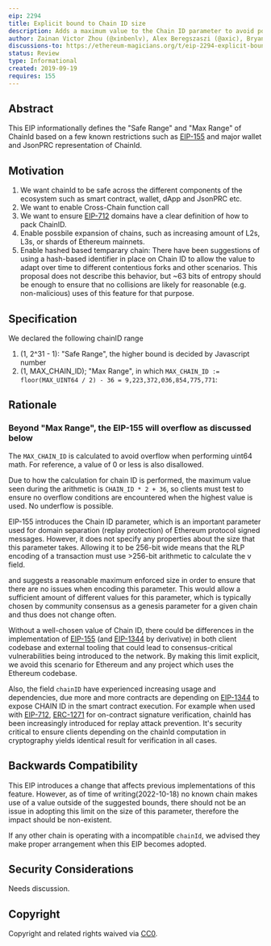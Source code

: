 ```yaml
---
eip: 2294
title: Explicit bound to Chain ID size
description: Adds a maximum value to the Chain ID parameter to avoid potential encoding issues that may occur when using large values of the parameter.
author: Zainan Victor Zhou (@xinbenlv), Alex Beregszaszi (@axic), Bryant Eisenbach (@fubuloubu)
discussions-to: https://ethereum-magicians.org/t/eip-2294-explicit-bound-to-chain-id/11090
status: Review
type: Informational
created: 2019-09-19
requires: 155
---
```


## Abstract

This EIP informationally defines the "Safe Range" and "Max Range" of ChainId based on a few known restrictions such as [EIP-155](./00155.md) and major wallet and JsonPRC representation of ChainId.

## Motivation

1. We want chainId to be safe across the different components of the ecosystem such as smart contract, wallet, dApp and JsonPRC etc.
2. We want to enable Cross-Chain function call
3. We want to ensure [EIP-712](./00712.md) domains have a clear definition of how to pack ChainID.
4. Enable possbile expansion of chains, such as increasing amount of L2s, L3s, or shards of Ethereum mainnets.
5. Enable hashed based temparary chain: There have been suggestions of using a hash-based identifier in place on Chain ID to allow the value to adapt over time to different contentious forks and other scenarios. This proposal does not describe this behavior, but ~63 bits of entropy should be enough to ensure that no collisions are likely for reasonable (e.g. non-malicious) uses of this feature for that purpose.

## Specification

We declared the following chainID range

1. (1, 2^31 - 1): "Safe Range", the higher bound is decided by Javascript number 
2. (1, MAX_CHAIN_ID);  "Max Range", in which `MAX_CHAIN_ID := floor(MAX_UINT64 / 2) - 36 = 9,223,372,036,854,775,771`:

## Rationale

### Beyond "Max Range", the EIP-155 will overflow as discussed below

The `MAX_CHAIN_ID` is calculated to avoid overflow when performing uint64 math. For reference, a value of 0 or less is also disallowed.

Due to how the calculation for chain ID is performed, the maximum value seen during the arithmetic is `CHAIN_ID * 2 + 36`, so clients must test to ensure no overflow conditions are encountered when the highest value is used. No underflow is possible.

EIP-155 introduces the Chain ID parameter, which is an important parameter used for domain separation (replay protection) of Ethereum protocol signed messages. However, it does not specify any properties about the size that this parameter takes. Allowing it to be 256-bit wide means that the RLP encoding of a transaction must use >256-bit arithmetic to calculate the v field.

and suggests a reasonable maximum enforced size in order to ensure that there are no issues when encoding this parameter. This would allow a sufficient amount of different values for this parameter, which is typically chosen by community consensus as a genesis parameter for a given chain and thus does not change often.

Without a well-chosen value of Chain ID, there could be differences in the implementation of [EIP-155](./00155.md) (and [EIP-1344](./01344.md) by derivative) in both client codebase and external tooling that could lead to consensus-critical vulnerabilities being introduced to the network. By making this limit explicit, we avoid this scenario for Ethereum and any project which uses the Ethereum codebase.

Also, the field `chainID` have experienced increasing usage and dependencies, due more and more contracts are depending on [EIP-1344](./01344.md) to expose CHAIN ID in the smart contract execution. For example when used with [EIP-712](./00712.md), [ERC-1271](./01271.md) for on-contract signature verification, chainId has been increasingly introduced for replay attack prevention. It's security critical to ensure clients depending on the chainId computation in cryptography yields identical result for verification in
all cases.

## Backwards Compatibility

This EIP introduces a change that affects previous implementations of this feature. However, as of time of writing(2022-10-18) no known chain makes use of a value outside of the suggested bounds, there should not be an issue in adopting this limit on the size of this parameter, therefore the impact should be non-existent.

If any other chain is operating with a incompatible `chainId`, we advised they make proper arrangement when this EIP becomes adopted.

## Security Considerations

Needs discussion.

## Copyright

Copyright and related rights waived via [CC0](/LICENSE.md).
